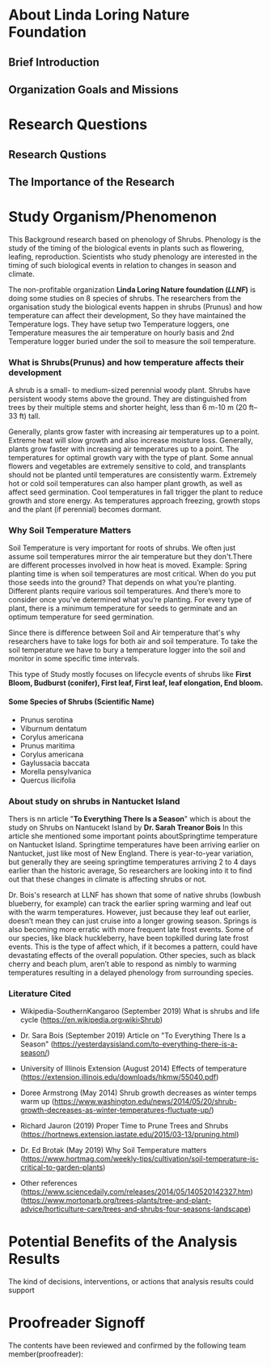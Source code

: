 # About Linda Loring Nature Foundation
## Brief Introduction

## Organization Goals and Missions


# Research Questions
## Research Qustions

## The Importance of the Research

# Study Organism/Phenomenon

This Background research based on phenology of Shrubs. Phenology is the study of the timing of the biological events in plants such as flowering, leafing, reproduction. Scientists who study phenology are interested in the timing of such biological events in relation to changes in season and climate.

The non-profitable organization **Linda Loring Nature foundation (_LLNF_)** is doing some studies on 8 species of shrubs. The researchers from the organisation study the biological events happen in shrubs (Prunus) and how temperature can affect their development, So they have maintained the Temperature logs. They have setup two Temperature loggers, one Temperature measures the air temperature on hourly basis and 2nd Temperature logger buried under the soil to measure the soil temperature.

### What is Shrubs(Prunus) and how temperature affects their development

A shrub is a small- to medium-sized perennial woody plant. Shrubs have persistent woody stems above the ground. They are distinguished from trees by their multiple stems and shorter height, less than 6 m-10 m (20 ft–33 ft) tall.

Generally, plants grow faster with increasing air temperatures up to a point. Extreme heat will slow growth and also increase moisture loss. Generally, plants grow faster with increasing air temperatures up to a point. The temperatures for optimal growth vary with the type of plant. Some annual flowers and vegetables are extremely sensitive to cold, and transplants should not be planted until temperatures are consistently warm. Extremely hot or cold soil temperatures can also hamper plant growth, as well as affect seed germination. Cool temperatures in fall trigger the plant to reduce growth and store energy. As temperatures approach freezing, growth stops and the plant (if perennial) becomes dormant. 

### Why Soil Temperature Matters 

Soil Temperature is very important for roots of shrubs. We often just assume soil temperatures mirror the air temperature but they don't.There are different processes involved in how heat is moved. Example: Spring planting time is when soil temperatures are most critical. When do you put those seeds into the ground? That depends on what you’re planting. Different plants require various soil temperatures. And there’s more to consider once you’ve determined what you’re planting. For every type of plant, there is a minimum temperature for seeds to germinate and an optimum temperature for seed germination.

Since there is difference between Soil and Air temperature that's why researchers have to take logs for both air and soil temperature.
To take the soil temperature we have to bury a temperature logger into the soil and monitor in some specific time intervals.

This type of Study mostly focuses on lifecycle events of shrubs like **First Bloom, Budburst (conifer), First leaf, First leaf, leaf elongation, End bloom.**



#### Some Species of Shrubs (Scientific Name)
* Prunus serotina
* Viburnum dentatum
* Corylus americana
* Prunus maritima
* Corylus americana
* Gaylussacia baccata
* Morella pensylvanica
* Quercus ilicifolia

### About study on shrubs in Nantucket Island

Thers is nn article "**To Everything There Is a Season**" which is about the study on Shrubs on Nantucekt Island by **Dr. Sarah Treanor Bois**
In this article she mentioned some important points aboutSpringtime temperature on Nantucket Island.
Springtime temperatures have been arriving earlier on Nantucket, just like most of New England. There is year-to-year variation, but generally they are seeing springtime temperatures arriving 2 to 4 days earlier than the historic average, So researchers are looking into it to find out that these changes in climate is affecting shrubs or not.

Dr. Bois's research at LLNF has shown that some of native shrubs (lowbush blueberry, for example) can track the earlier spring warming and leaf out with the warm temperatures. However, just because they leaf out earlier, doesn’t mean they can just cruise into a longer growing season. Springs is also becoming more erratic with more frequent late frost events. Some of our species, like black huckleberry, have been topkilled during late frost events. This is the type of affect which, if it becomes a pattern, could have devastating effects of the overall population. Other species, such as black cherry and beach plum, aren’t able to respond as nimbly to warming temperatures resulting in a delayed phenology from surrounding species.

### Literature Cited
* Wikipedia-SouthernKangaroo (September 2019) What is shrubs and life cycle (https://en.wikipedia.org›wiki›Shrub)
* Dr. Sara Bois (September 2019) Article on "To Everything There Is a Season" (https://yesterdaysisland.com/to-everything-there-is-a-season/)

* University of Illinois Extension (August 2014) Effects of temperature (https://extension.illinois.edu/downloads/hkmw/55040.pdf)
* Doree Armstrong (May 2014) Shrub growth decreases as winter temps warm up (https://www.washington.edu/news/2014/05/20/shrub-growth-decreases-as-winter-temperatures-fluctuate-up/)
* Richard Jauron (2019) Proper Time to Prune Trees and Shrubs (https://hortnews.extension.iastate.edu/2015/03-13/pruning.html)
* Dr. Ed Brotak (May 2019) Why Soil Temperature matters (https://www.hortmag.com/weekly-tips/cultivation/soil-temperature-is-critical-to-garden-plants)
* Other references (https://www.sciencedaily.com/releases/2014/05/140520142327.htm)
                 (https://www.mortonarb.org/trees-plants/tree-and-plant-advice/horticulture-care/trees-and-shrubs-four-seasons-landscape)
   






# Potential Benefits of the Analysis Results
The kind of decisions, interventions, or actions that analysis results could support

# Proofreader Signoff
The contents have been reviewed and confirmed by the following team member(proofreader):


